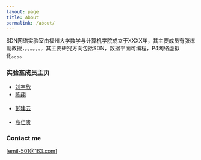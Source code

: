```yaml
---
layout: page
title: About
permalink: /about/
---
```


SDN网络实验室由福州大学数学与计算机学院成立于XXXX年，其主要成员有张栋副教授，。。。。。。，其主要研究方向包括SDN，数据平面可编程，P4网络虚拟化。。。。

### 实验室成员主页
<ul class="posts">
    <li> <a href="https://yuxinliu.github.io/"> 刘宇欣</a></li>
    <li> <a href="https://wasdns.github.io/Hall-of-Fame/"> 陈翔</a></li>
    <li> <a href="https://sstriver.github.io/sdnlab"> 彭建云 </a></li>
    <li> <a href="https://grglym.github.io/"> 高仁贵 </a></li>


 </ul>


### Contact me

[emil-501@163.com]
